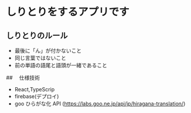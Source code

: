 # しりとりをするアプリです

## しりとりのルール

- 最後に「ん」が付かないこと
- 同じ言葉ではないこと
- 前の単語の語尾と語頭が一緒であること

##　 仕様技術

- React,TypeScrip
- firebase(デプロイ)
- goo ひらがな化 API (https://labs.goo.ne.jp/api/jp/hiragana-translation/)
